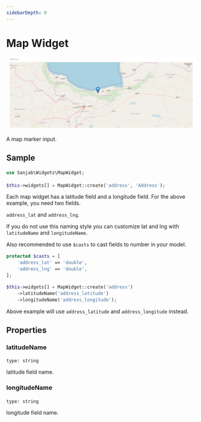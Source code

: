 ```yaml
---
sidebarDepth: 0
---
```

# Map Widget
![Map widget](../images/screenshots/widgets/map.jpg)

A map marker input.

## Sample
```php
use Sanjab\Widgets\MapWidget;

$this->widgets[] = MapWidget::create('address', 'Address');
```
Each map widget has a latitude field and a longitude field.
For the above example, you need two fields.

`address_lat` and `address_lng`.

If you do not use this naming style you can customize lat and lng with `latitudeName` and `longitudeName`.

Also recommended to use `$casts` to cast fields to number in your model.

```php
protected $casts = [
    'address_lat' => 'double',
    'address_lng' => 'double',
];
```

```php
$this->widgets[] = MapWidget::create('address')
    ->latitudeName('address_latitude')
    ->longitudeName('address_longitude');
```
Above example will use `address_latitude` and `address_longitude` instead.

## Properties

### latitudeName
`type: string`

latitude field name.

### longitudeName
`type: string`

longitude field name.
